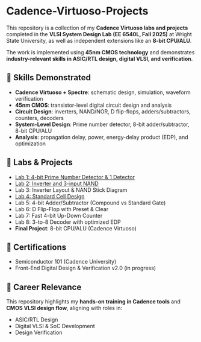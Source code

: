 # Cadence-Virtuoso-Projects

This repository is a collection of my **Cadence Virtuoso labs and projects** completed in the 
**VLSI System Design Lab (EE 6540L, Fall 2025)** at Wright State University, as well as 
independent extensions like an **8-bit CPU/ALU**.

The work is implemented using **45nm CMOS technology** and demonstrates 
**industry-relevant skills in ASIC/RTL design, digital VLSI, and verification**.

## 🔑 Skills Demonstrated
- **Cadence Virtuoso + Spectre**: schematic design, simulation, waveform verification  
- **45nm CMOS**: transistor-level digital circuit design and analysis  
- **Circuit Design**: inverters, NAND/NOR, D flip-flops, adders/subtractors, counters, decoders  
- **System-Level Design**: Prime number detector, 8-bit adder/subtractor, 8-bit CPU/ALU  
- **Analysis**: propagation delay, power, energy-delay product (EDP), and optimization  

## 🧪 Labs & Projects
- <a href = "https://github.com/KeerthiPatil-RTL/Cadence-Virtuoso-Projects/blob/1f547fa93c86ab4b67b09a3f18e6f4f7903a4e52/Lab1_PrimeNumberDetector/Report.md">Lab 1: 4-bit Prime Number Detector & 1 Detector</a>    
- <a href = "https://github.com/KeerthiPatil-RTL/Cadence-Virtuoso-Projects/blob/1f547fa93c86ab4b67b09a3f18e6f4f7903a4e52/Lab2_Inverter%20and%203-Input%20NAND%20(Transistor-Level%20Design)/Report.md">Lab 2: Inverter and 3-input NAND</a>  
- Lab 3: Inverter Layout & NAND Stick Diagram 
-  <a href = "https://github.com/KeerthiPatil-RTL/Cadence-Virtuoso-Projects/blob/110be3fdc3070887602bcc84baf5a11ec47287f3/Lab%204_Standard%20Cell%20Design/Report.md">Lab 4: Standard Cell Design</a>   
- Lab 5: 4-bit Adder/Subtractor (Compound vs Standard Gate)  
- Lab 6: D Flip-Flop with Preset & Clear  
- Lab 7: Fast 4-bit Up-Down Counter  
- Lab 8: 3-to-8 Decoder with optimized EDP  
- **Final Project**: 8-bit CPU/ALU (Cadence Virtuoso)  

## 📜 Certifications
- Semiconductor 101 (Cadence University)  
- Front-End Digital Design & Verification v2.0 (in progress)  

## 🎯 Career Relevance
This repository highlights my **hands-on training in Cadence tools** and 
**CMOS VLSI design flow**, aligning with roles in:  
- ASIC/RTL Design  
- Digital VLSI & SoC Development  
- Design Verification  
